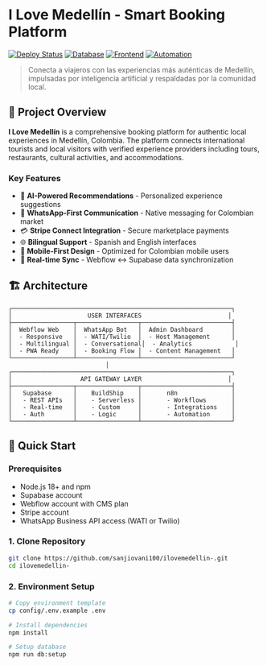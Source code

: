 # I Love Medellín - Smart Booking Platform

[![Deploy Status](https://img.shields.io/badge/deploy-success-brightgreen)](https://ilovemedellin.com)
[![Database](https://img.shields.io/badge/database-supabase-green)](https://supabase.com)
[![Frontend](https://img.shields.io/badge/frontend-webflow-blue)](https://webflow.com)
[![Automation](https://img.shields.io/badge/automation-n8n-orange)](https://n8n.io)

> Conecta a viajeros con las experiencias más auténticas de Medellín, impulsadas por inteligencia artificial y respaldadas por la comunidad local.

## 🌟 Project Overview

**I Love Medellín** is a comprehensive booking platform for authentic local experiences in Medellín, Colombia. The platform connects international tourists and local visitors with verified experience providers including tours, restaurants, cultural activities, and accommodations.

### Key Features
- 🤖 **AI-Powered Recommendations** - Personalized experience suggestions
- 💬 **WhatsApp-First Communication** - Native messaging for Colombian market
- 💳 **Stripe Connect Integration** - Secure marketplace payments
- 🌐 **Bilingual Support** - Spanish and English interfaces
- 📱 **Mobile-First Design** - Optimized for Colombian mobile users
- 🔄 **Real-time Sync** - Webflow ↔ Supabase data synchronization

## 🏗️ Architecture

```
┌─────────────────────────────────────────────────────────────┐
│                     USER INTERFACES                        │
├─────────────────┬─────────────────┬─────────────────────────┤
│  Webflow Web    │  WhatsApp Bot   │  Admin Dashboard        │
│  - Responsive   │  - WATI/Twilio  │  - Host Management      │
│  - Multilingual │  - Conversational│  - Analytics            │
│  - PWA Ready    │  - Booking Flow │  - Content Management   │
└─────────────────┴─────────────────┴─────────────────────────┘
                           │
┌─────────────────────────────────────────────────────────────┐
│                   API GATEWAY LAYER                        │
├─────────────────┬─────────────────┬─────────────────────────┤
│   Supabase      │    BuildShip    │       n8n               │
│   - REST APIs   │    - Serverless │       - Workflows       │
│   - Real-time   │    - Custom     │       - Integrations    │
│   - Auth        │    - Logic      │       - Automation      │
└─────────────────┴─────────────────┴─────────────────────────┘
```

## 🚀 Quick Start

### Prerequisites
- Node.js 18+ and npm
- Supabase account
- Webflow account with CMS plan
- Stripe account
- WhatsApp Business API access (WATI or Twilio)

### 1. Clone Repository
```bash
git clone https://github.com/sanjiovani100/ilovemedellin-.git
cd ilovemedellin-
```

### 2. Environment Setup
```bash
# Copy environment template
cp config/.env.example .env

# Install dependencies
npm install

# Setup database
npm run db:setup
```
